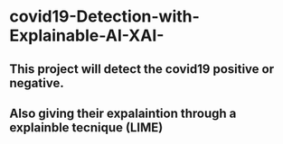 # covid19-Detection-with-Explainable-AI-XAI-
## This project will detect the covid19 positive or negative.
## Also giving their expalaintion through a explainble tecnique (LIME)
